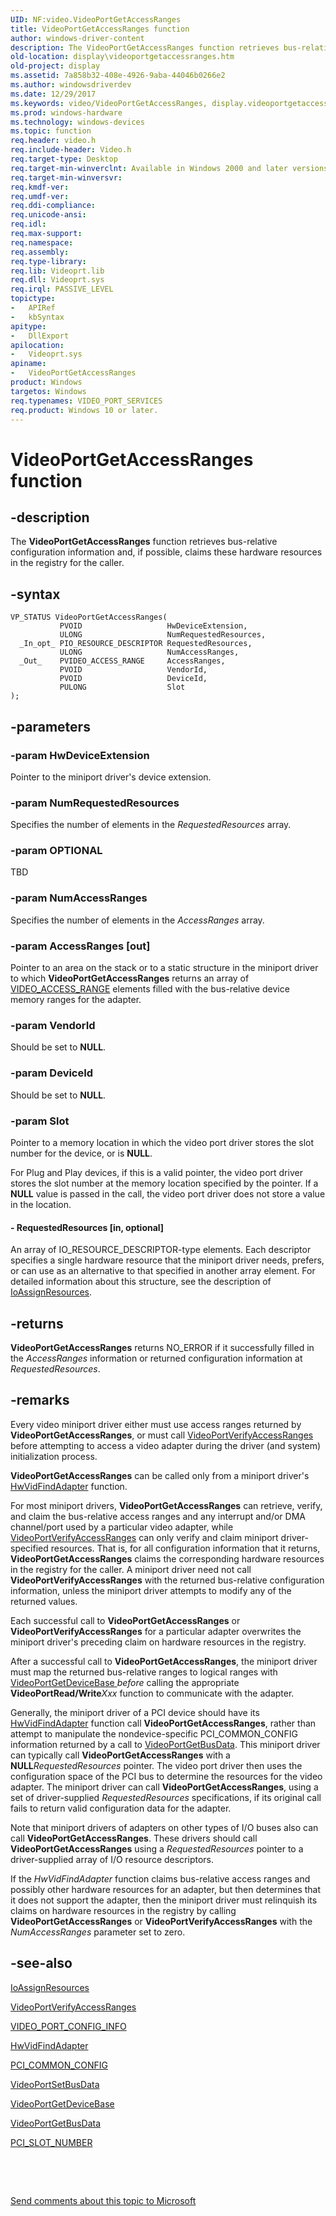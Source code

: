 ```yaml
---
UID: NF:video.VideoPortGetAccessRanges
title: VideoPortGetAccessRanges function
author: windows-driver-content
description: The VideoPortGetAccessRanges function retrieves bus-relative configuration information and, if possible, claims these hardware resources in the registry for the caller.
old-location: display\videoportgetaccessranges.htm
old-project: display
ms.assetid: 7a858b32-408e-4926-9aba-44046b0266e2
ms.author: windowsdriverdev
ms.date: 12/29/2017
ms.keywords: video/VideoPortGetAccessRanges, display.videoportgetaccessranges, VideoPortGetAccessRanges, VideoPort_Functions_a0db7d5d-01be-4c3c-9ea2-2ebd9b8aaca3.xml, VideoPortGetAccessRanges function [Display Devices]
ms.prod: windows-hardware
ms.technology: windows-devices
ms.topic: function
req.header: video.h
req.include-header: Video.h
req.target-type: Desktop
req.target-min-winverclnt: Available in Windows 2000 and later versions of the Windows operating systems.
req.target-min-winversvr: 
req.kmdf-ver: 
req.umdf-ver: 
req.ddi-compliance: 
req.unicode-ansi: 
req.idl: 
req.max-support: 
req.namespace: 
req.assembly: 
req.type-library: 
req.lib: Videoprt.lib
req.dll: Videoprt.sys
req.irql: PASSIVE_LEVEL
topictype: 
-	APIRef
-	kbSyntax
apitype: 
-	DllExport
apilocation: 
-	Videoprt.sys
apiname: 
-	VideoPortGetAccessRanges
product: Windows
targetos: Windows
req.typenames: VIDEO_PORT_SERVICES
req.product: Windows 10 or later.
---
```


# VideoPortGetAccessRanges function


## -description


The <b>VideoPortGetAccessRanges</b> function retrieves bus-relative configuration information and, if possible, claims these hardware resources in the registry for the caller.


## -syntax


````
VP_STATUS VideoPortGetAccessRanges(
           PVOID                   HwDeviceExtension,
           ULONG                   NumRequestedResources,
  _In_opt_ PIO_RESOURCE_DESCRIPTOR RequestedResources,
           ULONG                   NumAccessRanges,
  _Out_    PVIDEO_ACCESS_RANGE     AccessRanges,
           PVOID                   VendorId,
           PVOID                   DeviceId,
           PULONG                  Slot
);
````


## -parameters




### -param HwDeviceExtension

Pointer to the miniport driver's device extension.


### -param NumRequestedResources

Specifies the number of elements in the <i>RequestedResources</i> array.


### -param OPTIONAL

TBD


### -param NumAccessRanges

Specifies the number of elements in the <i>AccessRanges</i> array.


### -param AccessRanges [out]

Pointer to an area on the stack or to a static structure in the miniport driver to which <b>VideoPortGetAccessRanges</b> returns an array of <a href="..\video\ns-video-_video_access_range.md">VIDEO_ACCESS_RANGE</a> elements filled with the bus-relative device memory ranges for the adapter.


### -param VendorId

Should be set to <b>NULL</b>.


### -param DeviceId

Should be set to <b>NULL</b>.


### -param Slot

Pointer to a memory location in which the video port driver stores the slot number for the device, or is <b>NULL</b>. 

For Plug and Play devices, if this is a valid pointer, the video port driver stores the slot number at the memory location specified by the pointer. If a <b>NULL</b> value is passed in the call, the video port driver does not store a value in the location.


#### - RequestedResources [in, optional]

An array of IO_RESOURCE_DESCRIPTOR-type elements. Each descriptor specifies a single hardware resource that the miniport driver needs, prefers, or can use as an alternative to that specified in another array element. For detailed information about this structure, see the description of <a href="https://msdn.microsoft.com/library/windows/hardware/ff548285">IoAssignResources</a>.


## -returns


<b>VideoPortGetAccessRanges</b> returns NO_ERROR if it successfully filled in the <i>AccessRanges</i> information or returned configuration information at <i>RequestedResources</i>.



## -remarks


Every video miniport driver either must use access ranges returned by <b>VideoPortGetAccessRanges</b>, or must call <a href="..\video\nf-video-videoportverifyaccessranges.md">VideoPortVerifyAccessRanges</a> before attempting to access a video adapter during the driver (and system) initialization process.

<b>VideoPortGetAccessRanges</b> can be called only from a miniport driver's <a href="..\video\nc-video-pvideo_hw_find_adapter.md">HwVidFindAdapter</a> function.

For most miniport drivers, <b>VideoPortGetAccessRanges</b> can retrieve, verify, and claim the bus-relative access ranges and any interrupt and/or DMA channel/port used by a particular video adapter, while <a href="..\video\nf-video-videoportverifyaccessranges.md">VideoPortVerifyAccessRanges</a> can only verify and claim miniport driver-specified resources. That is, for all configuration information that it returns, <b>VideoPortGetAccessRanges</b> claims the corresponding hardware resources in the registry for the caller. A miniport driver need not call <b>VideoPortVerifyAccessRanges</b> with the returned bus-relative configuration information, unless the miniport driver attempts to modify any of the returned values.

Each successful call to <b>VideoPortGetAccessRanges</b> or <b>VideoPortVerifyAccessRanges</b> for a particular adapter overwrites the miniport driver's preceding claim on hardware resources in the registry.

After a successful call to <b>VideoPortGetAccessRanges</b>, the miniport driver must map the returned bus-relative ranges to logical ranges with <a href="..\video\nf-video-videoportgetdevicebase.md">VideoPortGetDeviceBase </a><i>before</i> calling the appropriate <b>VideoPortRead/Write</b><i>Xxx</i> function to communicate with the adapter.

Generally, the miniport driver of a PCI device should have its <a href="..\video\nc-video-pvideo_hw_find_adapter.md">HwVidFindAdapter</a> function call <b>VideoPortGetAccessRanges</b>, rather than attempt to manipulate the nondevice-specific PCI_COMMON_CONFIG information returned by a call to <a href="..\video\nf-video-videoportgetbusdata.md">VideoPortGetBusData</a>. This miniport driver can typically call <b>VideoPortGetAccessRanges</b> with a <b>NULL</b><i>RequestedResources</i> pointer. The video port driver then uses the configuration space of the PCI bus to determine the resources for the video adapter. The miniport driver can call <b>VideoPortGetAccessRanges</b>, using a set of driver-supplied <i>RequestedResources</i> specifications, if its original call fails to return valid configuration data for the adapter.

Note that miniport drivers of adapters on other types of I/O buses also can call <b>VideoPortGetAccessRanges</b>. These drivers should call <b>VideoPortGetAccessRanges</b> using a <i>RequestedResources</i> pointer to a driver-supplied array of I/O resource descriptors.

If the <i>HwVidFindAdapter</i> function claims bus-relative access ranges and possibly other hardware resources for an adapter, but then determines that it does not support the adapter, then the miniport driver must relinquish its claims on hardware resources in the registry by calling <b>VideoPortGetAccessRanges</b> or <b>VideoPortVerifyAccessRanges</b> with the <i>NumAccessRanges</i> parameter set to zero.



## -see-also

<a href="https://msdn.microsoft.com/library/windows/hardware/ff548285">IoAssignResources</a>

<a href="..\video\nf-video-videoportverifyaccessranges.md">VideoPortVerifyAccessRanges</a>

<a href="..\video\ns-video-_video_port_config_info.md">VIDEO_PORT_CONFIG_INFO</a>

<a href="..\video\nc-video-pvideo_hw_find_adapter.md">HwVidFindAdapter</a>

<a href="..\wdm\ns-wdm-_pci_common_config.md">PCI_COMMON_CONFIG</a>

<a href="..\video\nf-video-videoportsetbusdata.md">VideoPortSetBusData</a>

<a href="..\video\nf-video-videoportgetdevicebase.md">VideoPortGetDeviceBase</a>

<a href="..\video\nf-video-videoportgetbusdata.md">VideoPortGetBusData</a>

<a href="..\wdm\ns-wdm-_pci_slot_number.md">PCI_SLOT_NUMBER</a>

 

 

<a href="mailto:wsddocfb@microsoft.com?subject=Documentation%20feedback [display\display]:%20VideoPortGetAccessRanges function%20 RELEASE:%20(12/29/2017)&amp;body=%0A%0APRIVACY STATEMENT%0A%0AWe use your feedback to improve the documentation. We don't use your email address for any other purpose, and we'll remove your email address from our system after the issue that you're reporting is fixed. While we're working to fix this issue, we might send you an email message to ask for more info. Later, we might also send you an email message to let you know that we've addressed your feedback.%0A%0AFor more info about Microsoft's privacy policy, see http://privacy.microsoft.com/en-us/default.aspx." title="Send comments about this topic to Microsoft">Send comments about this topic to Microsoft</a>

